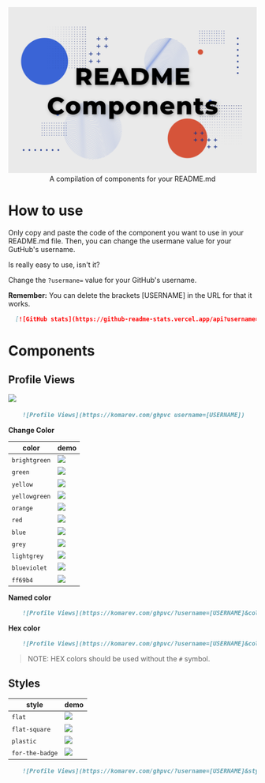 <p align="center">
  <img src="https://raw.githubusercontent.com/FabianHMzz/readme-components/main/public/RC.png" alt="README Components">
  A compilation of components for your README.md
</p>

# How to use
Only copy and paste the code of the component you want to use in your README.md file. Then, you can change the usermane value for your GutHub's username.

Is really easy to use, isn't it?

Change the <code>?usermane=</code> value for your GitHub's username.

**Remember:** You can delete the brackets [USERNAME] in the URL for that it works.

```Markdown
  [![GitHub stats](https://github-readme-stats.vercel.app/api?username=[USERNAME])](https://github.com/rahulkarda/readme-components)

```

# Components

## Profile Views

<a>
    <img height="25px" src="https://komarev.com/ghpvc/?username=FabianHMzz&style=for-the-badge">
</a>

```Markdown
    ![Profile Views](https://komarev.com/ghpvc username=[USERNAME])
```

**Change Color**

| color | demo |
| ----- | ---- |
| `brightgreen` | ![](https://img.shields.io/static/v1?label=Profile+views&message=1234567890&color=brightgreen) |
| `green` | ![](https://img.shields.io/static/v1?label=Profile+views&message=1234567890&color=green) |
| `yellow` | ![](https://img.shields.io/static/v1?label=Profile+views&message=1234567890&color=yellow) |
| `yellowgreen` | ![](https://img.shields.io/static/v1?label=Profile+views&message=1234567890&color=yellowgreen) |
| `orange` | ![](https://img.shields.io/static/v1?label=Profile+views&message=1234567890&color=orange) |
| `red` | ![](https://img.shields.io/static/v1?label=Profile+views&message=1234567890&color=red) |
| `blue` | ![](https://img.shields.io/static/v1?label=Profile+views&message=1234567890&color=blue) |
| `grey` | ![](https://img.shields.io/static/v1?label=Profile+views&message=1234567890&color=grey) |
| `lightgrey` | ![](https://img.shields.io/static/v1?label=Profile+views&message=1234567890&color=lightgrey) |
| `blueviolet` | ![](https://img.shields.io/static/v1?label=Profile+views&message=1234567890&color=blueviolet) |
| `ff69b4` | ![](https://img.shields.io/static/v1?label=Profile+views&message=1234567890&color=ff69b4) |

**Named color**

```Markdown
    ![Profile Views](https://komarev.com/ghpvc/?username=[USERNAME]&color=green)
```

**Hex color**

```Markdown
    ![Profile Views](https://komarev.com/ghpvc/?username=[USERNAME]&color=dc143c)
```

>NOTE: HEX colors should be used without the `#` symbol.

## Styles

| style | demo |
| ----- | ---- |
| `flat` | ![](https://img.shields.io/static/v1?label=Profile+views&message=1234567890&color=007ec6&style=flat) |
| `flat-square` | ![](https://img.shields.io/static/v1?label=Profile+views&message=1234567890&color=007ec6&style=flat-square) |
| `plastic` | ![](https://img.shields.io/static/v1?label=Profile+views&message=1234567890&color=007ec6&style=plastic) |
| `for-the-badge` | ![](https://img.shields.io/static/v1?label=Profile+views&message=1234567890&color=007ec6&style=for-the-badge) |

```Markdown
    ![Profile Views](https://komarev.com/ghpvc/?username=[USERNAME]&style=flat-square)
```
